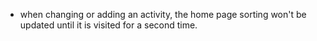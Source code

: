 - when changing or adding an activity, the home page sorting won't be updated until it is visited for a second time.
